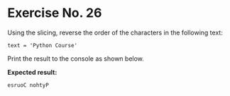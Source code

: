 # Exercise No. 26


Using the slicing, reverse the order of the characters in the following text:


    text = 'Python Course'


Print the result to the console as shown below.


**Expected result:**


    esruoC nohtyP